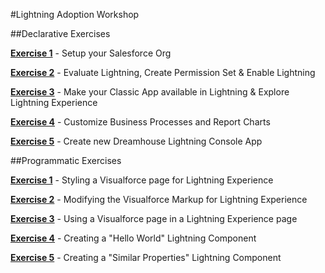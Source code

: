 #Lightning Adoption Workshop

##Declarative Exercises

**[Exercise 1](https://github.com/garazi/LightningAdoptionWorkshop/blob/master/docs/Exercise_d1.md)** - Setup your Salesforce Org

**[Exercise 2](https://github.com/garazi/LightningAdoptionWorkshop/blob/master/docs/Exercise_d2.md)** - Evaluate Lightning, Create Permission Set & Enable Lightning

**[Exercise 3](https://github.com/garazi/LightningAdoptionWorkshop/blob/master/docs/Exercise_d3.md)** - Make your Classic App available in Lightning & Explore Lightning Experience

**[Exercise 4](https://github.com/garazi/LightningAdoptionWorkshop/blob/master/docs/Exercise_d4.md)** - Customize Business Processes and Report Charts

**[Exercise 5](https://github.com/garazi/LightningAdoptionWorkshop/blob/master/docs/Exercise_d5.md)** - Create new Dreamhouse Lightning Console App

##Programmatic Exercises

**[Exercise 1](https://github.com/garazi/LightningAdoptionWorkshop/blob/master/docs/Exercise_1.md)** - Styling a Visualforce page for Lightning Experience

**[Exercise 2](https://github.com/garazi/LightningAdoptionWorkshop/blob/master/docs/Exercise_2.md)** - Modifying the Visualforce Markup for Lightning Experience

**[Exercise 3](https://github.com/garazi/LightningAdoptionWorkshop/blob/master/docs/Exercise_3.md)** - Using a Visualforce page in a Lightning Experience page

**[Exercise 4](https://github.com/garazi/LightningAdoptionWorkshop/blob/master/docs/Exercise_4.md)** - Creating a "Hello World" Lightning Component

**[Exercise 5](https://github.com/garazi/LightningAdoptionWorkshop/blob/master/docs/Exercise_5.md)** - Creating a "Similar Properties" Lightning Component
